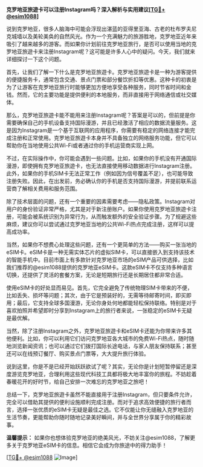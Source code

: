 **克罗地亚旅遊卡可以注册Instagram吗？深入解析与实用建议[[TG💪+ @esim1088](https://t.me/s/esim1088)]**

说到克罗地亚，很多人脑海中可能会浮现出湛蓝的亚得里亚海、古老的杜布罗夫尼克城墙以及美轮美奂的自然风光。作为一个充满魅力的旅游胜地，克罗地亚近年来吸引了越来越多的游客。而如果你计划前往克罗地亚旅行，是否可以使用当地的克罗地亚旅遊卡来注册Instagram呢？这可能是许多人心中的疑问。今天，我们就来详细探讨一下这个问题。

首先，让我们了解一下什么是克罗地亚旅遊卡。克罗地亚旅遊卡是一种为游客提供的便捷服务卡，通常包含交通、景点门票和部分餐饮折扣等优惠。这种卡的初衷是为了让游客在克罗地亚旅行时能够更加方便地享受各种服务，同时节省时间和金钱。然而，它的主要功能是提供便利的本地服务，而非直接用于网络通信或社交媒体。

那么，克罗地亚旅遊卡能不能用来注册Instagram呢？答案是可以的，但前提是你需要确保自己的手机设备支持国际漫游，并且已经激活了相应的数据流量服务。这是因为Instagram是一个基于互联网的应用程序，你需要有稳定的网络连接才能完成注册和正常使用。克罗地亚旅遊卡本身并不具备独立的网络服务功能，但它可以帮助你在当地使用公共Wi-Fi或者通过你的手机运营商实现上网。

不过，在实际操作中，你可能会遇到一些问题。比如，如果你的手机没有开通国际漫游，即使拥有克罗地亚旅遊卡，也无法直接使用移动数据进行Instagram注册。此外，如果你的手机SIM卡无法正常工作（例如因为信号覆盖不足），也可能导致注册失败。因此，在出发前，务必确认你的手机是否支持国际漫游，并提前联系运营商了解相关费用和服务范围。

除了技术层面的问题，还有一个重要的因素需要考虑——隐私政策。Instagram对用户的身份验证非常严格，尤其是对于新注册账户。如果你使用克罗地亚旅遊卡注册，可能会被系统识别为异常行为，从而触发额外的安全验证步骤。为了规避这些麻烦，建议你可以尝试通过克罗地亚当地的公共Wi-Fi热点完成注册，这样可以提高成功率。

当然，如果你不想费心处理这些问题，还有一个更简单的方法——购买一张当地的eSIM卡。eSIM卡是一种无需实体芯片的虚拟SIM卡，可以直接嵌入到支持该技术的智能手机中。目前市面上有多款针对克罗地亚市场的eSIM产品可供选择，比如我们推荐的@esim1088提供的克罗地亚eSIM卡。这款eSIM卡不仅支持多种语言切换，还提供了灵活的套餐方案，无论是短期旅行还是长期居住都非常合适。

使用eSIM卡的好处显而易见。首先，它完全避免了传统物理SIM卡带来的不便，比如丢失、损坏等问题；其次，由于它是预装好的，无需等待邮寄时间，即买即用；最后，它支持全球多国漫游，无论你身处何地都能轻松保持联络。特别是对于喜欢拍照并希望即时分享到Instagram上的旅行者来说，一张稳定的eSIM卡无疑是最优解。

当然，除了注册Instagram之外，克罗地亚旅遊卡和eSIM卡还能为你带来许多其他便利。比如，你可以利用它们访问克罗地亚各大城市的免费Wi-Fi热点，随时随地浏览新闻资讯；也可以通过它们拨打国际长途电话，与家人朋友保持联系；甚至还可以在线预订餐厅、购买景点门票等，大大提升旅行体验。

说到这里，你是不是已经开始跃跃欲试了呢？其实，无论你是计划短暂停留还是深度游览克罗地亚，合理利用这些现代科技工具都将极大地丰富你的旅程。不妨趁着春暖花开的好时节，给自己安排一次难忘的克罗地亚之旅吧！

总结一下，克罗地亚旅遊卡虽然不能直接用于注册Instagram，但只要条件允许，完全可以借助其提供的便利设施顺利完成注册。而对于追求高效便捷的旅行者而言，选择一张优质的eSIM卡无疑是最佳之选。它不仅能让你无缝融入克罗地亚的生活节奏，更能帮助你随时随地记录美好瞬间，并与全世界分享属于你的精彩故事。

**温馨提示：** 如果你也想体验克罗地亚的绝美风光，不妨关注@esim1088，了解更多关于克罗地亚eSIM卡的信息。相信它会成为你旅途中的得力助手！

[[TG💪+ @esim1088](https://t.me/s/esim1088) ![Image](https://i.postimg.cc/4NQfJmqS/Snipaste-2025-05-13-00-14-12.png)]